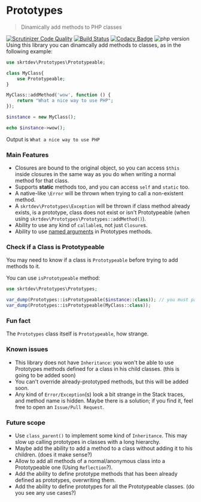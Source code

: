 # Prototypes
> Dinamically add methods to PHP classes

[![Scrutinizer Code Quality](https://scrutinizer-ci.com/g/skrtdev/prototypes/badges/quality-score.png?b=master)](https://scrutinizer-ci.com/g/skrtdev/prototypes/?branch=master) [![Build Status](https://scrutinizer-ci.com/g/skrtdev/prototypes/badges/build.png?b=master)](https://scrutinizer-ci.com/g/skrtdev/prototypes/build-status/master) [![Codacy Badge](https://app.codacy.com/project/badge/Grade/ab3a826ec45e45d7bcc910c39df1331a)](https://www.codacy.com/gh/skrtdev/prototypes/dashboard?utm_source=github.com&amp;utm_medium=referral&amp;utm_content=skrtdev/prototypes&amp;utm_campaign=Badge_Grade) ![php version](https://img.shields.io/badge/php-%3E%3D7.4-blueviolet)  
Using this library you can dinamcally add methods to classes, as in the following example:  
```php
use skrtdev\Prototypes\Prototypeable;

class MyClass{
    use Prototypeable;
}

MyClass::addMethod('wow', function () {
    return "What a nice way to use PHP";
});

$instance = new MyClass();

echo $instance->wow();
```
Output is `What a nice way to use PHP`

### Main Features

  - Closures are bound to the original object, so you can access `$this` inside closures in the same way as you do when writing a normal method for that class.
  - Supports **static** methods too, and you can access `self` and `static` too.  
  - A native-like `\Error` will be thrown when trying to call a non-existent method.  
  - A `skrtdev\Prototypes\Exception` will be thrown if class method already exists, is a prototype, class does not exist or isn't Prototypeable (when using `skrtdev\Prototypes\Prototypes::addMethod()`).
  - Ability to use any kind of `callable`s, not just `Closure`s.
  - Ability to use [named arguments](https://www.php.net/manual/en/functions.arguments.php#functions.named-arguments) in Prototypes methods.

### Check if a Class is Prototypeable

You may need to know if a class is `Prototypeable` before trying to add methods to it.

You can use `isPrototypeable` method:  
```php
use skrtdev\Prototypes\Prototypes;

var_dump(Prototypes::isPrototypeable($instance::class)); // you must pass the class name as string (use get_class() in php7.x)
var_dump(Prototypes::isPrototypeable(MyClass::class));
```

### Fun fact

The `Prototypes` class itself is `Prototypeable`, how strange.  

### Known issues

  - This library does not have `Inheritance`: you won't be able to use Prototypes methods defined for a class in his child classes. (this is going to be added soon)  
  - You can't override already-prototyped methods, but this will be added soon.  
  - Any kind of `Error/Exception`(s) look a bit strange in the Stack traces, and method name is hidden. Maybe there is a solution; if you find it, feel free to open an `Issue/Pull Request`.  

### Future scope

  - Use `class_parent()` to implement some kind of `Inheritance`. This may slow up calling prototypes in classes with a long hierarchy.  
  - Maybe add the ability to add a method to a class without adding it to his children. (does it make sense?)
  - Allow to add all methods of a normal/anonymous class into a Prototypeable one (Using `Reflection`?).  
  - Add the ability to define prototype methods that has been already defined as prototypes, overwriting them.  
  - Add the ability to define prototypes for all the Prototypeable classes. (do you see any use cases?)  
